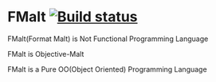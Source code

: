 # FMalt [![Build status](https://ci.appveyor.com/api/projects/status/ww57vjbdnyhhf2tf?svg=true)](https://ci.appveyor.com/project/Zhihang-Liu/fmalt-v9ct3)

FMalt(Format Malt) is Not Functional Programming Language

FMalt is Objective-Malt

FMalt is a Pure OO(Object Oriented) Programming Language
